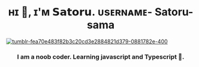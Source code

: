 
<h1 align="center">ʜɪ 👋, ɪ'ᴍ 𝗦𝗮𝘁𝗼𝗿𝘂. ᴜsᴇʀɴᴀᴍᴇ- Satoru-sama</h1>
<a href="https://imgbb.com/"><img src="https://i.ibb.co/CJVBqWF/tumblr-fea70e483f82b3c20cd3e2884821d379-0881782e-400.gif" alt="tumblr-fea70e483f82b3c20cd3e2884821d379-0881782e-400" border="0" /></a>

<h3 align="center">I am a noob 
coder. Learning javascript and Typescript 👀.</h3>
